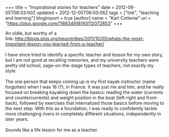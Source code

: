 +++
title = "Inspirational stories for teachers"
date = 2012-06-05T08:03:00Z
updated = 2012-12-05T06:03:06Z
tags = ["link", "teaching and learning"]
blogimport = true 
[author]
	name = "Karl Cottenie"
	uri = "https://plus.google.com/116634918193112072853"
+++

An oldie, but worthy of a link:&nbsp;<a href="http://blogs.plos.org/neurotribes/2011/10/05/whats-the-most-important-lesson-you-learned-from-a-teacher/">http://blogs.plos.org/neurotribes/2011/10/05/whats-the-most-important-lesson-you-learned-from-a-teacher/</a><br /><br />I have since tried to identify a specific teacher and lesson for my own story, but I am not good at recalling memories, and my university teachers were pretty old school, sage-on-the-stage types of teachers, not exactly my style.<br /><br />The one person that keeps coming up is my first kayak instructor (name forgotten) when I was 16 (?), in France. It was just me and him, and he really focused on breaking kayaking down the basics: reading the water (currents and countercurrents) and weight position in the boat (left-right and front-back), followed by exercises that internalized those basics before moving to the next step. With this as a foundation, I was ready to&nbsp;confidently&nbsp;tackle more challenging rivers in completely different situations, independently in later years.<br /><br />Sounds like a life lesson for me as a teacher.
